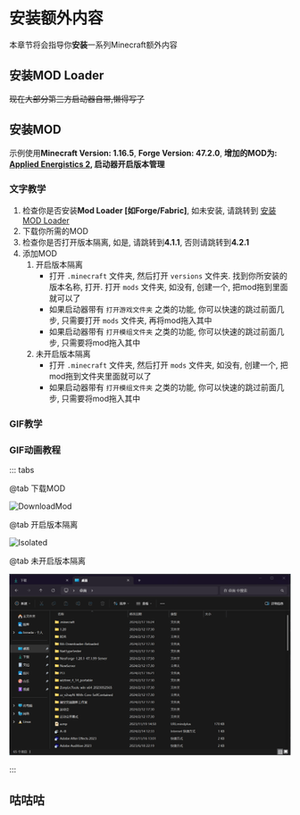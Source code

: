 # 安装额外内容

本章节将会指导你**安装**一系列Minecraft额外内容

## 安装MOD Loader

~~现在大部分第三方启动器自带,懒得写了~~

## 安装MOD

示例使用**Minecraft Version: 1.16.5**, **Forge Version: 47.2.0**, **增加的MOD为: [Applied Energistics 2](https://modrinth.com/mod/ae2), 启动器开启版本管理**

### 文字教学

1. 检查你是否安装**Mod Loader \[如Forge/Fabric\]**, 如未安装, 请跳转到 [安装MOD Loader](#安装mod-loader)
2. 下载你所需的MOD
3. 检查你是否打开版本隔离, 如是, 请跳转到**4.1.1**, 否则请跳转到**4.2.1**
4. 添加MOD
    1. 开启版本隔离
        - 打开 `.minecraft` 文件夹, 然后打开 `versions` 文件夹. 找到你所安装的版本名称, 打开. 打开 `mods` 文件夹, 如没有, 创建一个, 把mod拖到里面就可以了
        - 如果启动器带有 `打开游戏文件夹` 之类的功能, 你可以快速的跳过前面几步, 只需要打开 `mods` 文件夹, 再将mod拖入其中
        - 如果启动器带有 `打开模组文件夹` 之类的功能, 你可以快速的跳过前面几步, 只需要将mod拖入其中
    2. 未开启版本隔离
        - 打开 `.minecraft` 文件夹, 然后打开 `mods` 文件夹, 如没有, 创建一个, 把mod拖到文件夹里面就可以了
        - 如果启动器带有 `打开模组文件夹` 之类的功能, 你可以快速的跳过前面几步, 只需要将mod拖入其中

### GIF教学

### GIF动画教程

::: tabs

@tab 下载MOD

![DownloadMod](/assets/img/zh/guide/animation/i/m/DownloadMod.gif)

@tab 开启版本隔离

![Isolated](/assets/img/zh/guide/animation/i/m/Isolated.gif)

@tab 未开启版本隔离

![NonIsolated](/assets/img/zh/guide/animation/i/m/NonIsolated.gif)

:::

## 咕咕咕
